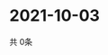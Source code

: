 # 2021-10-03
  共 0条

  <!-- BEGIN -->
  <!-- 最后更新时间Sun Oct 03 2021 16:04:29 GMT+0000 (Coordinated Universal Time) -->
  
  <!-- END -->
  
  